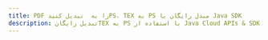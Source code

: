 ---title: PDF را به  تبدیل کنیدPS، TEX به PS مبدل رایگان یا Java SDKdescription: تبدیل رایگانTEX به PS با استفاده از Java Cloud APIs & SDK همچنین اسناد PDF را در Cloud ایجاد، ویرایش و رندر کنید.---